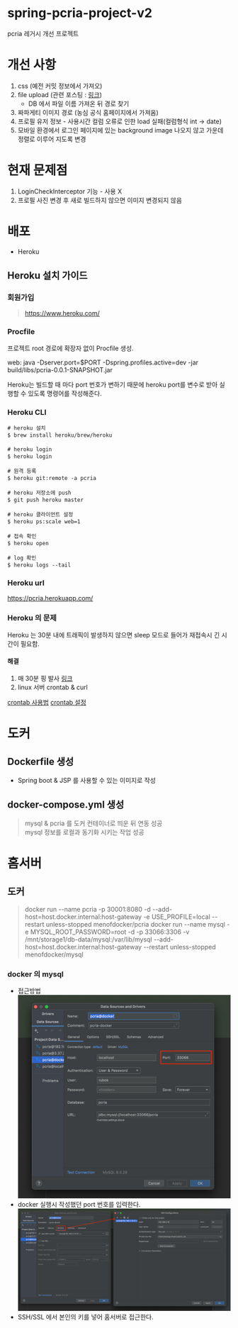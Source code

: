 # spring-pcria-project-v2
pcria 레거시 개선 프로젝트

# 개선 사항

1. css (예전 커밋 정보에서 가져오)
2. file upload (관련 포스팅 : [링크](https://takeknowledge.tistory.com/61))
   - DB 에서 파일 이름 가져온 뒤 경로 찾기
3. 짜파게티 이미지 경로 (농심 공식 홈페이지에서 가져옴)
4. 프로필 유저 정보 - 사용시간 컬럼 오류로 인한 load 실패(컬럼형식 int -> date)
5. 모바일 환경에서 로그인 페이지에 있는 background image 나오지 않고 가운데 정렬로 이루어 지도록 변경

# 현재 문제점

1. LoginCheckInterceptor 기능 - 사용 X
2. 프로필 사진 변경 후 새로 빌드하지 않으면 이미지 변경되지 않음

# 배포

- Heroku

## Heroku 설치 가이드

### 회원가입

> https://www.heroku.com/

### Procfile

프로젝트 root 경로에 확장자 없이 Procfile 생성.

web: java -Dserver.port=$PORT -Dspring.profiles.active=dev -jar build/libs/pcria-0.0.1-SNAPSHOT.jar

Heroku는 빌드할 때 마다 port 번호가 변하기 때문에 heroku port를 변수로 받아 실행할 수 있도록 명령어를 작성해준다.

### Heroku CLI

```shell
# heroku 설치
$ brew install heroku/brew/heroku

# heroku login
$ heroku login

# 원격 등록
$ heroku git:remote -a pcria

# heroku 저장소에 push
$ git push heroku master

# heroku 클라이언트 설정
$ heroku ps:scale web=1

# 접속 확인
$ heroku open

# log 확인
$ heroku logs --tail
```

### Heroku url

https://pcria.herokuapp.com/

### Heroku 의 문제

Heroku 는 30분 내에 트래픽이 발생하지 않으면 sleep 모드로 들어가 재접속시 긴 시간이 필요함.

#### 해결

1. 매 30분 핑 발사 [링크](http://kaffeine.herokuapp.com)
2. linux 서버 crontab & curl 

[crontab 사용법](https://jdm.kr/blog/2)
[crontab 설정](https://m.blog.naver.com/writer0713/221507833658)

# 도커

## Dockerfile 생성

- Spring boot & JSP 를 사용할 수 있는 이미지로 작성

## docker-compose.yml 생성

> mysql & pcria 를 도커 컨테이너로 띄운 뒤 연동 성공 <br>
> mysql 정보를 로컬과 동기화 시키는 작업 성공


# 홈서버

## 도커

> docker run --name pcria -p 30001:8080 -d --add-host=host.docker.internal:host-gateway -e USE_PROFILE=local --restart unless-stopped menofdocker/pcria
> docker run --name mysql -e MYSQL_ROOT_PASSWORD=root -d -p 33066:3306 -v /mnt/storage1/db-data/mysql:/var/lib/mysql --add-host=host.docker.internal:host-gateway --restart unless-stopped menofdocker/mysql

### docker 의 mysql

- 접근방법
![](image/image1.png)
- docker 실행시 작성했던 port 번호를 입력한다.
![](image/image2.png)
- SSH/SSL 에서 본인의 키를 넣어 홈서버로 접근한다.